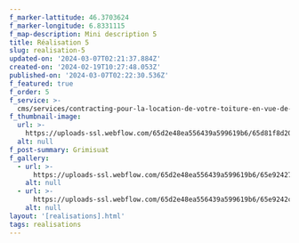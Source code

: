```yaml
---
f_marker-lattitude: 46.3703624
f_marker-longitude: 6.8331115
f_map-description: Mini description 5
title: Réalisation 5
slug: realisation-5
updated-on: '2024-03-07T02:21:37.884Z'
created-on: '2024-02-19T10:27:48.053Z'
published-on: '2024-03-07T02:22:30.536Z'
f_featured: true
f_order: 5
f_service: >-
  cms/services/contracting-pour-la-location-de-votre-toiture-en-vue-de-linstallation-dune-solution-photovoltaique.md
f_thumbnail-image:
  url: >-
    https://uploads-ssl.webflow.com/65d2e48ea556439a599619b6/65d81f8d204086e313ad2ed1_grone.jpg
  alt: null
f_post-summary: Grimisuat
f_gallery:
  - url: >-
      https://uploads-ssl.webflow.com/65d2e48ea556439a599619b6/65e9242751b15ac4fa9b953a_grone.jpg
    alt: null
  - url: >-
      https://uploads-ssl.webflow.com/65d2e48ea556439a599619b6/65e9242cd535706bf840f545_noes_2.jpg
    alt: null
layout: '[realisations].html'
tags: realisations
---
```



